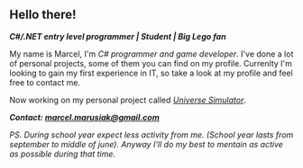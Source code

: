 ## Hello there!

**_C#/.NET entry level programmer | Student | Big Lego fan_**

My name is Marcel, I'm _C# programmer and game developer_. I've done a lot of personal projects, some of them you can find on my profile. Currenlty I'm looking to gain my first experience in IT, so take a look at my profile and feel free to contact me.

Now working on my personal project called [*Universe Simulator*](https://github.com/mmarusiak/Universe-Simulator).

***Contact: marcel.marusiak@gmail.com***

*PS. During school year expect less activity from me. (School year lasts from september to middle of june). Anyway I'll do my best to mentain as active as possible during that time.*
